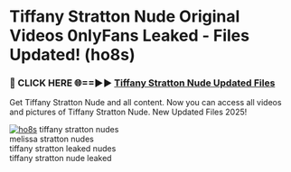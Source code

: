 # Tiffany Stratton Nude Original Videos 0nlyFans Leaked - Files Updated! (ho8s)

<h3>🔴 CLICK HERE 🌐==►► <a href="https://tinyurl.com/5h6xmrr3" rel="nofollow">Tiffany Stratton Nude Updated Files</a></h3>

Get Tiffany Stratton Nude and all content. Now you can access all videos and pictures of Tiffany Stratton Nude. New Updated Files 2025!

[![ho8s](https://i.imgur.com/KVD873Z.gif)](https://tinyurl.com/5h6xmrr3)
tiffany stratton nudes<br>
melissa stratton nudes<br>
tiffany stratton leaked nudes<br>
tiffany stratton nude leaked